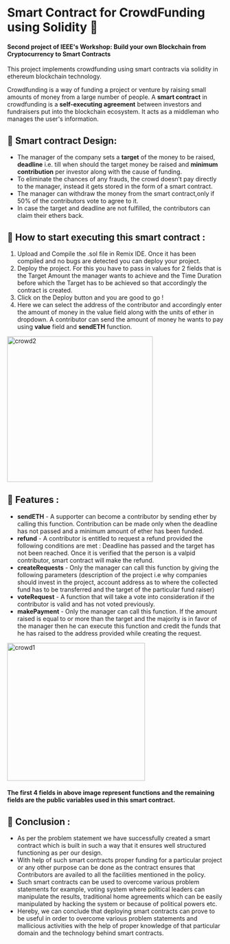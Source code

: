 # Smart Contract for CrowdFunding using Solidity :page_facing_up:
#### Second project of IEEE's Workshop: Build your own Blockchain from Cryptocurrency to Smart Contracts

This project implements crowdfunding using smart contracts via solidity in ethereum blockchain technology.

Crowdfunding is a way of funding a project or venture by raising small amounts of money from a large number of people.
A **smart contract** in crowdfunding is a **self-executing agreement** between investors and fundraisers put into the blockchain ecosystem. It acts as a middleman who manages the user's information.

## 	:pushpin: Smart contract Design:
- The manager of the company sets a **target** of the money to be raised, **deadline** i.e. till when should the target money be raised and **minimum contribution** per investor along with the cause of funding.
- To eliminate the chances of any frauds, the crowd doesn’t pay directly to the manager, instead it gets stored in the form of a smart contract.
- The manager can withdraw the money from the smart contract,only if 50% of the contributors vote to agree to it.
- In case the target and deadline are not fulfilled, the contributors can claim their ethers back.

## 	:pushpin: How to start executing this smart contract :

1. Upload and Compile the .sol file in Remix IDE. Once it has been compiled and no bugs are detected you can deploy your project.
2. Deploy the project. For this you have to pass in values for 2 fields that is the Target Amount the manager wants to achieve and the Time Duration before which the Target has to be achieved so that accordingly the contract is created.
3. Click on the Deploy button and you are good to go !
4. Here we can select the address of the contributor and accordingly enter the amount of money in the value field along with the units of ether in dropdown. A contributor can send the amount of money he wants to pay using **value** field and **sendETH** function. 
 
<img width="339" alt="crowd2" src="https://user-images.githubusercontent.com/85681285/145810903-5224cb29-5dc5-49df-813c-b6dbd808802f.png">

## 	:pushpin: Features :
- **sendETH** - A supporter can become a contributor by sending ether by calling this function. Contribution can be made only when the deadline has not passed and a minimum amount of ether has been funded.
- **refund** - A contributor is entitled to request a refund provided the following conditions are met : Deadline has passed and the target has not been reached. Once it is verified that the person is a valpid contributor, smart contract will make the refund.
- **createRequests** - Only the manager can call this function by giving the following parameters (description of the project i.e why companies should invest in the project, account address as to where the collected fund has to be transferred and the target of the particular fund raiser)
- **voteRequest** - A function that will take a vote into consideration if the contributor is valid and has not voted previously.
- **makePayment** - Only the manager can call this function. If the amount raised is equal to or more than the target and the majority is in favor of the manager then he can execute this function and credit the funds that he has raised to the address provided while creating the request.

<img width="321" alt="crowd1" src="https://user-images.githubusercontent.com/85681285/145810698-28d1ff36-1498-4c83-8c07-d5a35d0c518d.png">

#### The first 4 fields in above image represent functions and the remaining fields are the public variables used in this smart contract.

## 	:lock_with_ink_pen: Conclusion :
- As per the problem statement we have successfully created a smart contract which is built in such a way that it ensures well structured functioning as per our design. 
- With help of such smart contracts proper funding for a particular project or any other purpose can be done as the contract ensures that Contributors are availed to all the facilities mentioned in the policy. 
- Such smart contracts can be used to overcome various problem statements for example, voting system where political leaders can manipulate the results, traditional home agreements which can be easily manipulated by hacking the system or because of political powers etc.
- Hereby, we can conclude that deploying smart contracts can prove to be useful in order to overcome various problem statements and mallicious activities with the help of proper knowledge of that particular domain and the technology behind smart contracts.
